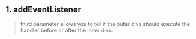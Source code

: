 ## 1. addEventListener

> third parameter allows you to tell if the outer divs should execute the handler before or after the inner divs.
